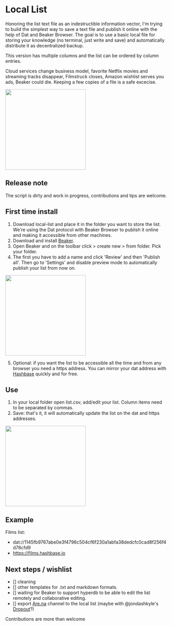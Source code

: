 # Local List
Honoring the list text file as an indestructible information vector, I'm trying to build the simplest way to save a text file and publish it online with the help of Dat and Beaker Browser. The goal is to use a basic local file for storing your knowledge (no terminal, just write and save) and automatically distribute it as decentralized backup.  

This version has multiple columns and the list can be ordered by column entries.

Cloud services change business model, favorite Netflix movies and streaming tracks disappear, Filmstruck closes, Amazon wishlist serves you ads, Beaker could die. Keeping a few copies of a file is a safe excecise.

<img align="center" src=".gif" width="250" height="auto">

## Release note
The script is dirty and work in progress, contributions and tips are welcome.

## First time install
1. Download local-list and place it in the folder you want to store the list. 
We're using the Dat protocol with Beaker Browser to publish it online and making it accessible from other machines.
2. Download and install [Beaker](https://beakerbrowser.com).
3. Open Beaker and on the toolbar click > create new > from folder. Pick your folder.
4. The first you have to add a name and click 'Review' and then 'Publish all'. Then go to 'Settings' and disable preview mode to automatically publish your list from now on.

<img align="center" src=".gif" width="250" height="auto">

5. Optional: if you want the list to be accessible all the time and from any browser you need a https address. You can mirror your dat address with [Hashbase](https://hashbase.io) quickly and for free.

## Use
1. In your local folder open list.csv, add/edit your list. Column items need to be separated by commas. 
2. Save: that's it, it will automatically update the list on the dat and https addresses.

<img align="center" src=".gif" width="250" height="auto">

## Example

Films list:
- dat://1145fb9767abe0e3f4796c504cf6f230a1abfa38dedcfc0cad8f256f4d78cfd9
- https://films.hashbase.io


## Next steps / wishlist
- [] cleaning
- [] other templates for .txt and markdown formats.
- [] waiting for Beaker to support hyperdb to be able to edit the list remotely and collaborative editing.
- [] export [Are.na](https://are.na) channel to the local list (maybe with @jondashkyle's [Dropout](https://github.com/jondashkyle/dropout)?)

Contributions are more than welcome

